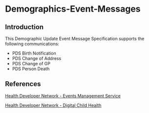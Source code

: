 # Demographics-Event-Messages #

## Introduction ##

This Demographic Update Event Message Specification supports the following communications:

- PDS Birth Notification
- PDS Change of Address
- PDS Change of GP
- PDS Person Death

## References ##

[Health Developer Network - Events Management Service](https://developer.nhs.uk/library/interoperability/events-management-service/)

[Health Developer Network - Digital Child Health](https://developer.nhs.uk/library/interoperability/digital-child-health/)